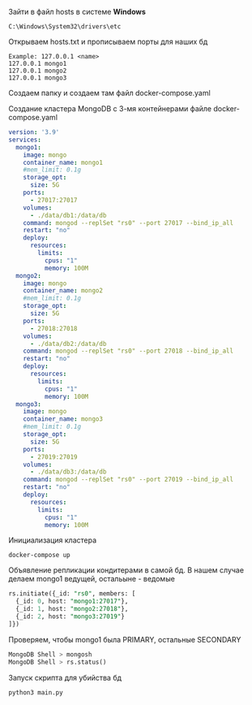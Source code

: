 Зайти в файл hosts в системе
**Windows**
```shell
C:\Windows\System32\drivers\etc
```
Открываем hosts.txt и прописываем  порты для наших бд
```shell
Example: 127.0.0.1 <name>
127.0.0.1 mongo1
127.0.0.1 mongo2
127.0.0.1 mongo3
```
Создаем папку и создаем там файл docker-compose.yaml

Создание кластера MongoDB с 3-мя контейнерами  файле docker-compose.yaml
```yaml
version: '3.9'
services:
  mongo1:
    image: mongo
    container_name: mongo1
    #mem_limit: 0.1g
    storage_opt:
      size: 5G
    ports:
      - 27017:27017
    volumes:
      - ./data/db1:/data/db
    command: mongod --replSet "rs0" --port 27017 --bind_ip_all
    restart: "no"
    deploy:
      resources:
        limits:
          cpus: "1"
          memory: 100M
  mongo2:
    image: mongo
    container_name: mongo2
    #mem_limit: 0.1g
    storage_opt:
      size: 5G
    ports:
      - 27018:27018
    volumes:
      - ./data/db2:/data/db
    command: mongod --replSet "rs0" --port 27018 --bind_ip_all
    restart: "no"
    deploy:
      resources:
        limits:
          cpus: "1"
          memory: 100M
  mongo3:
    image: mongo
    container_name: mongo3
    #mem_limit: 0.1g
    storage_opt:
      size: 5G
    ports:
      - 27019:27019
    volumes:
      - ./data/db3:/data/db
    command: mongod --replSet "rs0" --port 27019 --bind_ip_all
    restart: "no"
    deploy:
      resources:
        limits:
          cpus: "1"
          memory: 100M 
```

Инициализация кластера
```shell
docker-compose up
```

Объявление репликации кондитерами  в самой бд. В нашем случае делаем mongo1 ведущей, остальыне  - ведомые  
```sql
rs.initiate({_id: "rs0", members: [
  {_id: 0, host: "mongo1:27017"},
  {_id: 1, host: "mongo2:27018"},
  {_id: 2, host: "mongo3:27019"}
]})
```

Проверяем, чтобы mongo1 была PRIMARY, остальные SECONDARY 
```sql
MongoDB Shell > mongosh
MongoDB Shell > rs.status()
```
Запуск скрипта для убийства бд
```shell
python3 main.py
```